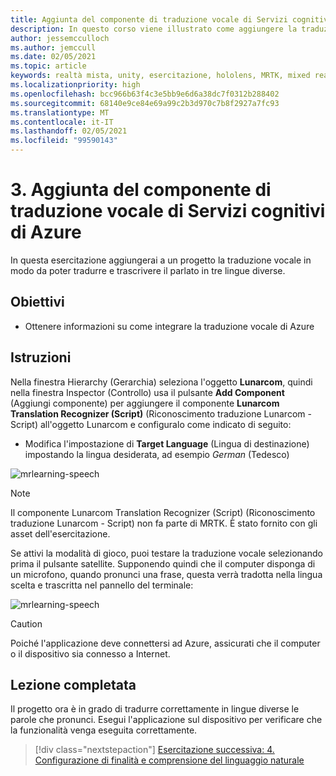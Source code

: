 ```yaml
---
title: Aggiunta del componente di traduzione vocale di Servizi cognitivi di Azure
description: In questo corso viene illustrato come aggiungere la traduzione vocale di Servizi cognitivi di Azure in applicazioni di realtà mista.
author: jessemcculloch
ms.author: jemccull
ms.date: 02/05/2021
ms.topic: article
keywords: realtà mista, unity, esercitazione, hololens, MRTK, mixed reality toolkit, UWP, ancoraggi nello spazio di Azure, riconoscimento vocale, Windows 10, traduzione vocale
ms.localizationpriority: high
ms.openlocfilehash: bcc966b63f4c3e5bb9e6d6a38dc7f0312b288402
ms.sourcegitcommit: 68140e9ce84e69a99c2b3d970c7b8f2927a7fc93
ms.translationtype: MT
ms.contentlocale: it-IT
ms.lasthandoff: 02/05/2021
ms.locfileid: "99590143"
---
```

# <a name="3-adding-the-azure-cognitive-services-speech-translation-component"></a>3. Aggiunta del componente di traduzione vocale di Servizi cognitivi di Azure

In questa esercitazione aggiungerai a un progetto la traduzione vocale in modo da poter tradurre e trascrivere il parlato in tre lingue diverse.

## <a name="objectives"></a>Obiettivi

* Ottenere informazioni su come integrare la traduzione vocale di Azure

## <a name="instructions"></a>Istruzioni

Nella finestra Hierarchy (Gerarchia) seleziona l'oggetto **Lunarcom**, quindi nella finestra Inspector (Controllo) usa il pulsante **Add Component** (Aggiungi componente) per aggiungere il componente **Lunarcom Translation Recognizer (Script)** (Riconoscimento traduzione Lunarcom - Script) all'oggetto Lunarcom e configuralo come indicato di seguito:

* Modifica l'impostazione di **Target Language** (Lingua di destinazione) impostando la lingua desiderata, ad esempio _German_ (Tedesco)

![mrlearning-speech](images/mrlearning-speech/tutorial3-section1-step1-1.png)

> [!NOTE]
> Il componente Lunarcom Translation Recognizer (Script) (Riconoscimento traduzione Lunarcom - Script) non fa parte di MRTK. È stato fornito con gli asset dell'esercitazione.

Se attivi la modalità di gioco, puoi testare la traduzione vocale selezionando prima il pulsante satellite. Supponendo quindi che il computer disponga di un microfono, quando pronunci una frase, questa verrà tradotta nella lingua scelta e trascritta nel pannello del terminale:

![mrlearning-speech](images/mrlearning-speech/tutorial3-section1-step1-2.png)

> [!CAUTION]
> Poiché l'applicazione deve connettersi ad Azure, assicurati che il computer o il dispositivo sia connesso a Internet.

## <a name="congratulations"></a>Lezione completata

Il progetto ora è in grado di tradurre correttamente in lingue diverse le parole che pronunci. Esegui l'applicazione sul dispositivo per verificare che la funzionalità venga eseguita correttamente.

> [!div class="nextstepaction"]
> [Esercitazione successiva: 4. Configurazione di finalità e comprensione del linguaggio naturale](mrlearning-speechSDK-ch4.md)
